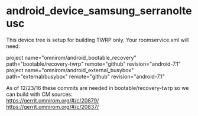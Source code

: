 android_device_samsung_serranolteusc
====================================

This device tree is setup for building TWRP only.
Your roomservice.xml will need:

  project name="omnirom/android_bootable_recovery" path="bootable/recovery-twrp" remote="github" revision="android-7.1" 
  project name="omnirom/android_external_busybox" path="external/busybox" remote="github" revision="android-7.1"  

  As of 12/23/16 these commits are needed in bootable/recovery-twrp so we can build with CM sources:  
	https://gerrit.omnirom.org/#/c/20879/
	https://gerrit.omnirom.org/#/c/20837/

